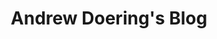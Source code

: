 ---
layout: blog
title: Andrew Doering's Blog
description: Andrew Doering's Blog Posts. This content is created to provide knowledge and help others in their daily life of system administration, or other things.
last_modified_at: 2020-09-09
baseurl: /blog
permalink: /blog/
---